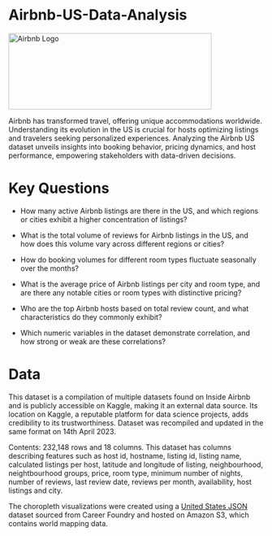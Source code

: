 # Airbnb-US-Data-Analysis
<img src="https://blog.logomyway.com/wp-content/uploads/2020/03/airbnb-logo.jpg" alt="Airbnb Logo" width="400" height="150">

Airbnb has transformed travel, offering unique accommodations worldwide. Understanding its evolution in the US is crucial for hosts optimizing listings and travelers seeking personalized experiences. Analyzing the Airbnb US dataset unveils insights into booking behavior, pricing dynamics, and host performance, empowering stakeholders with data-driven decisions.

# Key Questions
- How many active Airbnb listings are there in the US, and which regions or cities exhibit a higher concentration of listings?

- What is the total volume of reviews for Airbnb listings in the US, and how does this volume vary across different regions or cities?

- How do booking volumes for different room types fluctuate seasonally over the months?

- What is the average price of Airbnb listings per city and room type, and are there any notable cities or room types with distinctive pricing?

- Who are the top Airbnb hosts based on total review count, and what characteristics do they commonly exhibit?

- Which numeric variables in the dataset demonstrate correlation, and how strong or weak are these correlations?

# Data
This dataset is a compilation of multiple datasets found on Inside Airbnb and is publicly accessible on Kaggle, making it an external data source. Its location on Kaggle, a reputable platform for data science projects, adds credibility to its trustworthiness. Dataset was recompiled and updated in the same format on 14th April 2023. 

Contents: 232,148 rows and 18 columns. This dataset has columns describing features such as host id, hostname, listing id, listing name, calculated listings per host, latitude and longitude of listing, neighbourhood, neightbourhood groups, price, room type, minimum number of nights, number of reviews, last review date, reviews per month, availability, host listings and city.

The choropleth visualizations were created using a [United States JSON](https://coach-courses-us.s3.amazonaws.com/public/courses/data-immersion/A6/6.3/us-states.json) dataset sourced from Career Foundry and hosted on Amazon S3, which contains world mapping data.



